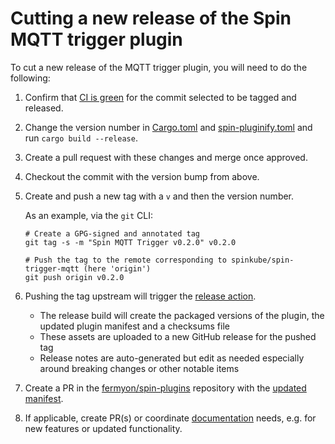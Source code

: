 # Cutting a new release of the Spin MQTT trigger plugin

To cut a new release of the MQTT trigger plugin, you will need to do the following:

1. Confirm that [CI is green](https://github.com/spinkube/spin-trigger-mqtt/actions) for the commit selected to be tagged and released.

2. Change the version number in [Cargo.toml](./Cargo.toml) and [spin-pluginify.toml](./spin-pluginify.toml) and run `cargo build --release`.

3. Create a pull request with these changes and merge once approved.

4. Checkout the commit with the version bump from above.

5. Create and push a new tag with a `v` and then the version number.

    As an example, via the `git` CLI:

    ```
    # Create a GPG-signed and annotated tag
    git tag -s -m "Spin MQTT Trigger v0.2.0" v0.2.0

    # Push the tag to the remote corresponding to spinkube/spin-trigger-mqtt (here 'origin')
    git push origin v0.2.0
    ```

6. Pushing the tag upstream will trigger the [release action](https://github.com/spinkube/spin-trigger-mqtt/actions/workflows/release.yml).
    - The release build will create the packaged versions of the plugin, the updated plugin manifest and a checksums file
    - These assets are uploaded to a new GitHub release for the pushed tag
    - Release notes are auto-generated but edit as needed especially around breaking changes or other notable items
  
7. Create a PR in the [fermyon/spin-plugins](https://github.com/fermyon/spin-plugins) repository with the [updated manifest](https://github.com/fermyon/spin-plugins/tree/main/manifests/mqtt-trigger).

8. If applicable, create PR(s) or coordinate [documentation](https://github.com/fermyon/developer) needs, e.g. for new features or updated functionality.